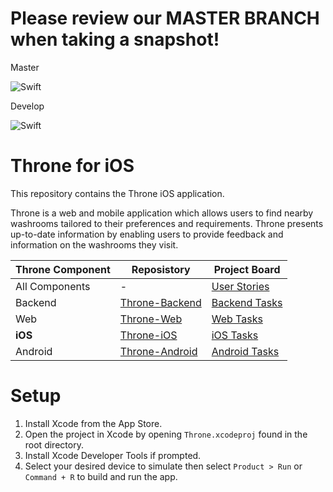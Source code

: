 # Please review our MASTER BRANCH when taking a snapshot!

Master

![Swift](https://github.com/NickJosephson/Throne-iOS/workflows/Swift/badge.svg?branch=master)

Develop

![Swift](https://github.com/NickJosephson/Throne-iOS/workflows/Swift/badge.svg?branch=develop)

# Throne for iOS

This repository contains the Throne iOS application.

Throne is a web and mobile application which allows users to find nearby washrooms tailored to their preferences and requirements. Throne presents up-to-date information by enabling users to provide feedback and information on the washrooms they visit.

Throne Component | Reposistory | Project Board
------------ | ------------- | ------------
All Components | - | [User Stories](https://github.com/DiljotSG/Throne-Backend/projects/1)
Backend | [Throne-Backend](https://github.com/DiljotSG/Throne-Backend) | [Backend Tasks](https://github.com/DiljotSG/Throne-Backend/projects/2)
Web | [Throne-Web](https://github.com/DiljotSG/Throne-Web) | [Web Tasks](https://github.com/DiljotSG/Throne-Web/projects/1)
**iOS** | [Throne-iOS](https://github.com/NickJosephson/Throne-iOS) | [iOS Tasks](https://github.com/NickJosephson/Throne-iOS/projects/1)
Android | [Throne-Android](https://github.com/NickJosephson/Throne-Android) | [Android Tasks](https://github.com/NickJosephson/Throne-Android/projects/1)

# Setup

1. Install Xcode from the App Store.
2. Open the project in Xcode by opening `Throne.xcodeproj` found in the root directory.
3. Install Xcode Developer Tools if prompted.
4. Select your desired device to simulate then select `Product > Run` or `Command + R` to build and run the app.